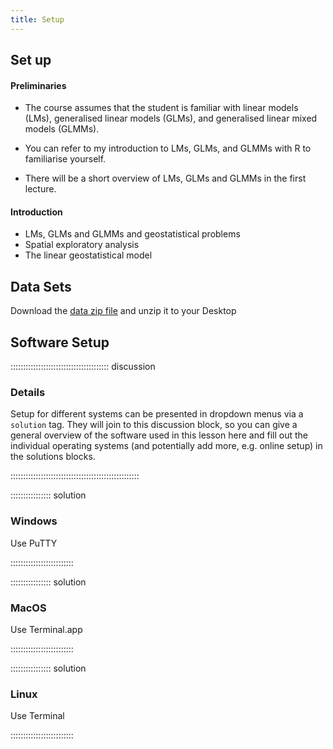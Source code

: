 ```yaml
---
title: Setup
---
```


## Set up

#### Preliminaries

* The course assumes that the student is familiar with linear models (LMs), generalised linear models (GLMs), and generalised linear mixed models (GLMMs). 

* You can refer to my introduction to LMs, GLMs, and GLMMs with R to familiarise yourself.

* There will be a short overview of LMs, GLMs and GLMMs in the first lecture.



#### Introduction

* LMs, GLMs and GLMMs and geostatistical problems
* Spatial exploratory analysis
* The linear geostatistical model


## Data Sets

Download the [data zip file](data/data.zip) and unzip it to your Desktop

## Software Setup

::::::::::::::::::::::::::::::::::::::: discussion

### Details

Setup for different systems can be presented in dropdown menus via a `solution`
tag. They will join to this discussion block, so you can give a general overview
of the software used in this lesson here and fill out the individual operating
systems (and potentially add more, e.g. online setup) in the solutions blocks.

:::::::::::::::::::::::::::::::::::::::::::::::::::

:::::::::::::::: solution

### Windows

Use PuTTY

:::::::::::::::::::::::::

:::::::::::::::: solution

### MacOS

Use Terminal.app

:::::::::::::::::::::::::


:::::::::::::::: solution

### Linux

Use Terminal

:::::::::::::::::::::::::

